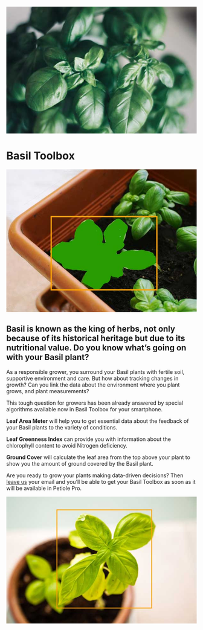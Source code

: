 ![alt text](https://github.com/Petiole-Pro/toolbox/blob/eb0d4fc0f6efbd723a7895f1c02f20776cdb9648/basil-toolbox-petiole-pro.jpg)

# Basil Toolbox

![alt text](https://github.com/Petiole-Pro/toolbox/blob/eb0d4fc0f6efbd723a7895f1c02f20776cdb9648/basil-spring-computer-vision.jpg)

## Basil is known as the king of herbs, not only because of its historical heritage but due to its nutritional value. Do you know what’s going on with your Basil plant? 

As a responsible grower, you surround your Basil plants with fertile soil, supportive environment and care. But how about tracking changes in growth? Can you link the data about the environment where you plant grows, and plant measurements?

This tough question for growers has been already answered by special algorithms available now in Basil Toolbox for your smartphone. 

**Leaf Area Meter** will help you to get essential data about the feedback of your Basil plants to the variety of conditions.

**Leaf Greenness Index** can provide you with information about the chlorophyll content to avoid Nitrogen deficiency.

**Ground Cover** will calculate the leaf area from the top above your plant to show you the amount of ground covered by the Basil plant.

Are you ready to grow your plants making data-driven decisions? Then [leave us](mailto:support@petioleapp.com)  your email and you’ll be able to get your Basil Toolbox as soon as it will be available in Petiole Pro.


![alt text](https://github.com/Petiole-Pro/toolbox/blob/eb0d4fc0f6efbd723a7895f1c02f20776cdb9648/basil-pot-computer-vision.jpg)
